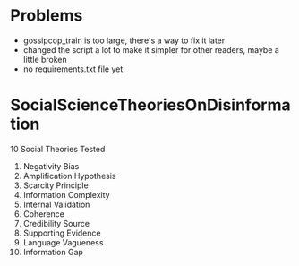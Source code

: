 # Problems
- gossipcop_train is too large, there's a way to fix it later
- changed the script a lot to make it simpler for other readers, maybe a little broken
- no requirements.txt file yet

# SocialScienceTheoriesOnDisinformation

10 Social Theories Tested

1. Negativity Bias
2. Amplification Hypothesis
3. Scarcity Principle
4. Information Complexity
5. Internal Validation
6. Coherence
7. Credibility Source
8. Supporting Evidence
9. Language Vagueness
10. Information Gap


